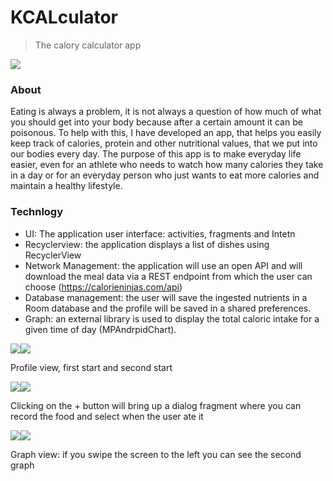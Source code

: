 
# KCALculator 
> The calory calculator app


![](https://raw.githubusercontent.com/zsdrahos/KCAlculator/main/Kép7.png)


### About
Eating is always a problem, it is not always a question of how much of what you should get into your body because after a certain amount it can be poisonous. To help with this, I have developed an app, that helps you easily keep track of calories, protein and other nutritional values, that we put into our bodies every day. The purpose of this app is to make everyday life easier, even for an athlete who needs to watch how many calories they take in a day or for an everyday person who just wants to eat more calories and maintain a healthy lifestyle. 

### Technlogy

- UI: The application user interface: activities, fragments and Intetn
- Recyclerview: the application displays a list of dishes using RecyclerView
- Network Management: the application will use an open API and will download the meal data via a REST endpoint from which the user can choose (https://calorieninjas.com/api)
- Database management: the user will save the ingested nutrients in a Room database and the profile will be saved in a shared preferences.
- Graph: an external library is used to display the total caloric intake for a given time of day (MPAndrpidChart). 



![](https://raw.githubusercontent.com/zsdrahos/KCAlculator/main/image/Kép1.png)![](https://raw.githubusercontent.com/zsdrahos/KCAlculator/main/image/Kép2.png)

Profile view, first start and second start


![](https://raw.githubusercontent.com/zsdrahos/KCAlculator/main/image/Kép3.png)![](https://raw.githubusercontent.com/zsdrahos/KCAlculator/main/image/Kép4.png)

Clicking on the + button will bring up a dialog fragment where you can record the food and select when the user ate it



![](https://raw.githubusercontent.com/zsdrahos/KCAlculator/main/image/Kép5.png)![](https://raw.githubusercontent.com/zsdrahos/KCAlculator/main/image/Kép6.png)

Graph view: if you swipe the screen to the left you can see the second graph





